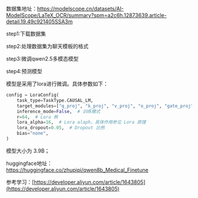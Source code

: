 数据集地址：https://modelscope.cn/datasets/AI-ModelScope/LaTeX_OCR/summary?spm=a2c6h.12873639.article-detail.19.49c921405SSA3m



step1:下载数据集

step2:处理数据集为聊天模板的格式

step3:微调qwen2.5多模态模型

step4:预测模型



模型是采用了lora进行微调。具体参数如下：

```python
config = LoraConfig(
    task_type=TaskType.CAUSAL_LM,
    target_modules=["q_proj", "k_proj", "v_proj", "o_proj", "gate_proj", "up_proj", "down_proj"],
    inference_mode=False,  # 训练模式
    r=64,  # Lora 秩
    lora_alpha=16,  # Lora alaph，具体作用参见 Lora 原理
    lora_dropout=0.05,  # Dropout 比例
    bias="none",
)
```

模型大小为 3.9B；





huggingface地址：https://huggingface.co/zhupipi/qwen8b_Medical_Finetune

参考学习：[https://developer.aliyun.com/article/1643805](https://developer.aliyun.com/article/1643805)